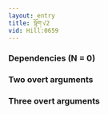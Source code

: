 ```yaml
---
layout: entry
title: སྙོག་√2
vid: Hill:0659
---
```

### Dependencies (N = 0)


### Two overt arguments


### Three overt arguments
